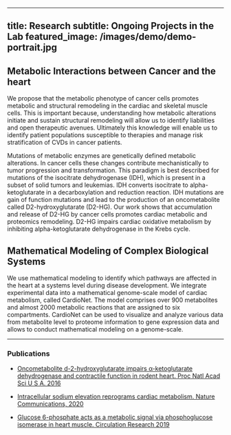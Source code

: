 
---
title: Research
subtitle: Ongoing Projects in the Lab
featured_image: /images/demo/demo-portrait.jpg
---

## Metabolic Interactions between Cancer and the heart
We propose that the metabolic phenotype of cancer cells promotes metabolic and structural remodeling in the cardiac and skeletal muscle cells. This is important because, understanding how metabolic alterations initiate and sustain structural remodeling will allow us to identify liabilities and open therapeutic avenues. Ultimately this knowledge will enable us to identify patient populations susceptible to therapies and manage risk stratification of CVDs in cancer patients. 

Mutations of metabolic enzymes are genetically defined metabolic alterations. In cancer cells these changes contribute mechanistically to tumor progression and transformation. This paradigm is best described for mutations of the isocitrate dehydrogenase (IDH), which is present in a subset of solid tumors and leukemias. IDH converts isocitrate to alpha-ketoglutarate in a decarboxylation and reduction reaction. IDH mutations are gain of function mutations and lead to the production of an oncometabolite called D2-hydroxyglutarate (D2-HG). Our work shows that accumulation and release of D2-HG by cancer cells promotes cardiac metabolic and proteomics remodeling. D2-HG impairs cardiac oxidative metabolism by inhibiting alpha-ketoglutarate dehydrogenase in the Krebs cycle.

## Mathematical Modeling of Complex Biological Systems
We use mathematical modeling to identify which pathways are affected in the heart at a systems level during disease development. We integrate experimental data into a mathematical genome-scale model of cardiac metabolism, called CardioNet. The model comprises over 900 metabolites and almost 2000 metabolic reactions that are assigned to six compartments. CardioNet can be used to visualize and analyze various data from metabolite level to proteome information to gene expression data and allows to conduct mathematical modeling on a genome-scale.

---

### Publications

* [Oncometabolite d-2-hydroxyglutarate impairs α-ketoglutarate dehydrogenase and contractile function in rodent heart. Proc Natl Acad Sci U S A. 2016](https://www.pnas.org/content/113/37/10436.long)

* [Intracellular sodium elevation reprograms cardiac metabolism. Nature Communications, 2020](https://doi.org10.1038/s41467-020-18160-x)

* [Glucose 6-phosphate acts as a metabolic signal via phosphoglucose isomerase in heart muscle. Circulation Research 2019](https://doi.org/10.1161/CIRCRESAHA.119.315180)

